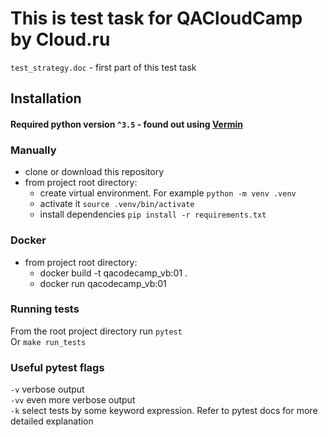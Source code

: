 # This is test task for QACloudCamp by Cloud.ru
```test_strategy.doc``` - first part of this test task
## Installation
#### Required python version ```^3.5``` - found out using [Vermin](https://github.com/netromdk/vermin)
### Manually
- clone or download this repository
- from project root directory:
    - create virtual environment. For example ```python -m venv .venv```
    - activate it ```source .venv/bin/activate```
    - install dependencies ```pip install -r requirements.txt```
### Docker
- from project root directory:
    - docker build -t qacodecamp_vb:01 .
    - docker run qacodecamp_vb:01

### Running tests
From the root project directory run ```pytest```\
Or ```make run_tests```
### Useful pytest flags
```-v``` verbose output\
```-vv``` even more verbose output\
```-k``` select tests by some keyword expression. Refer to pytest docs for more detailed explanation